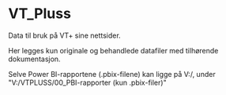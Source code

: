 # VT_Pluss
Data til bruk på VT+ sine nettsider.

Her legges kun originale og behandlede datafiler med tilhørende dokumentasjon.

Selve Power BI-rapportene (.pbix-filene) kan ligge på V:/, under "V:/VTPLUSS/00_PBI-rapporter (kun .pbix-filer)"
